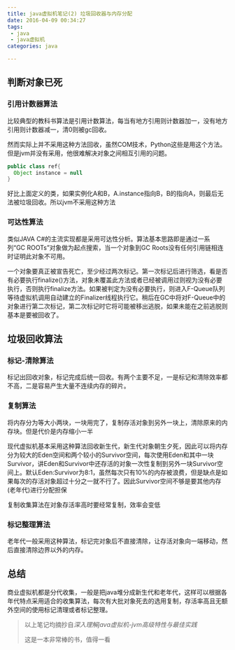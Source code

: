 ```yaml
---
title: java虚拟机笔记(2) 垃圾回收器与内存分配
date: 2016-04-09 00:34:27
tags: 
 - java
 - java虚拟机
categories: java

---
```

## 判断对象已死

### 引用计数器算法

比较典型的教科书算法是引用计数算法，每当有地方引用则计数器加一，没有地方引用则计数器减一，清0则被gc回收。

然而实际上并不采用这种方法回收，虽然COM技术，Python这些是用这个方法。但是jvm并没有采用，他很难解决对象之间相互引用的问题。

``` java
public class ref{
  Object instance = null
}

```

好比上面定义的类，如果实例化A和B，A.instance指向B，B的指向A，则最后无法被垃圾回收。所以jvm不采用这种方法

### 可达性算法
类似JAVA C#的主流实现都是采用可达性分析。算法基本思路即是通过一系列“GC ROOTs”对象做为起点搜索，当一个对象到GC Roots没有任何引用链相连时证明此对象不可用。

一个对象要真正被宣告死亡，至少经过两次标记。第一次标记后进行筛选，看是否有必要执行finalize()方法，对象未覆盖此方法或者已经被调用过则视为没有必要执行，否则执行finalize方法。如果被判定为没有必要执行，则进入F-Queue队列等待虚拟机调用自动建立的Finalizer线程执行它。稍后在GC中将对F-Queue中的对象进行第二次标记，第二次标记时它将可能被移出逃脱，如果未能在之前逃脱则基本是要被回收了。

## 垃圾回收算法

### 标记-清除算法
标记出回收对象，标记完成后统一回收。有两个主要不足，一是标记和清除效率都不高，二是容易产生大量不连续内存的碎片。

### 复制算法
将内存分为等大小两块，一块用完了，复制存活对象到另外一块上，清除原来的内存块。但是代价是内存缩小一半

现代虚拟机基本采用这种算法回收新生代，新生代对象朝生夕死，因此可以将内存分为较大的Eden空间和两个较小的Survivor空间，每次使用Eden和其中一块Survivor，讲Eden和Survivor中还存活的对象一次性复制到另外一块Survivor空间上。默认Eden:Survivor为8:1，虽然每次只有10%的内存被浪费，但是缺点是如果每次的存活对象超过十分之一就不行了。因此Survivor空间不够是要其他内存(老年代)进行分配担保

复制收集算法在对象存活率高时要经常复制，效率会变低

### 标记整理算法
老年代一般采用这种算法，标记完对象后不直接清除，让存活对象向一端移动，然后直接清除边界以外的内存。

## 总结
商业虚拟机都是分代收集，一般是把java堆分成新生代和老年代，这样可以根据各年代特点采用适合的收集算法，每次有大批对象死去的选用复制，存活率高且无额外空间的使用标记清理或者标记整理。

>以上笔记均摘抄自*深入理解java虚拟机-jvm高级特性与最佳实践* 
>
>这是一本非常棒的书，值得一看